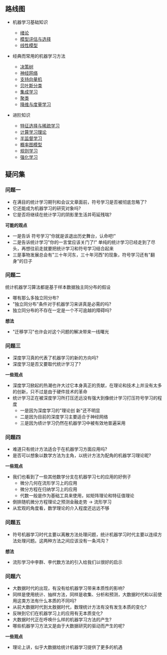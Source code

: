 ## 路线图
- 机器学习基础知识
  - [绪论](mlzzh01.md)
  - [模型评估与选择](mlzzh02.md)
  - [线性模型](mlzzh03.md) 
- 经典而常用的机器学习方法
  - [决策树](mlzzh04.md) 
  - [神经网络](mlzzh05.md) 
  - [支持向量机](mlzzh06.md) 
  - [贝叶斯分类](mlzzh07.md) 
  - [集成学习](mlzzh08.md) 
  - [聚类](mlzzh09.md) 
  - [降维与度量学习](mlzzh10.md) 
  
- 进阶知识
  - [特征选择与稀疏学习](mlzzh11.md) 
  - [计算学习理论](mlzzh12.md)  
  - [半监督学习](mlzzh13.md) 
  - [概率图模型](mlzzh14.md) 
  - [规则学习](mlzzh15.md) 
  - [强化学习](mlzzh16.md) 
   
## 疑问集

### 问题一
- 在满目的统计学习期刊和会议文章面前，符号学习是否被彻底忽略了?
- 它还能成为机器学习的研究对象吗?
- 它是否将继续在统计学习的阴影里生活并苟延残喘?
 
**可能的观点**
- 一是告诉 符号学习"你就是该退出历史舞台，认命吧!"
- 二是告诉统计学习"你的一言堂应该关门了!" 单纯的统计学习已经走到了尽头，再想往前走就要把统计学习和符号学习结合起来
- 三是事物发展总会有"三十年河东，三十年河西"的现象，符号学习还有"翻身"的日子

### 问题二
统计机器学习算法都是基于样本数据独主同分布的假设
 
- 哪有那么多独立同分布?
- "独立同分布"条件对于机器学习来讲真是必需的吗?
- 独立同分布的不存在一定是一个不可逾越的障碍吗?
 
**想法**
- "迁移学习"也许会对这个问题的解决带来一线曙光

### 问题三
- 深度学习真的代表了机器学习的新的方向吗?
- 深度学习是否又要取代统计学习了?

**一些观点**
- 深度学习掀起的热潮也许大过它本身真正的贡献，在理论和技术上并没有太多的创新，只不过是由于硬件技术的革命
- 统计学习正在被深度学习所打压还远没有强大到像统计学习打压符号学习的程度
  - 一是因为深度学习的"理论创 新"还不明显
  - 二是因为目前的深度学习主要适合于神经网络
  - 三是因为绩计学习仍然在机器学习中被有效地普遍采用
  
### 问题四
- 难道只有统计方法适合于在机器学习方面应用吗?
- 是否可以想象以数学方法为主角，以统计方法为配角的机器学习理论昵?

**一些观点**
- 我们也看到了一些其他数学分支在机器学习七的应用的好例子
  - 微分几何在流形学习上的应用 
  - 微分方程在归纳学习上的应用
  - 代数一般是作为基础工具来使用，如矩阵理论和特征值理论
- 倒排随机微分方程理论之预测金融走势 -> 流形学习
- 从宏观的角度看，数学理论的介入程度还远远不够

### 问题五
- 符号机器学习时代主要以离散方法处理问题，统计机器学习时代主要以连续方法处理问题。这两种方法之间应该没有一条鸿沟？

**想法**
- 流形学习中李群、李代数方法的引入给我们以很好的启示

### 问题六 
- 大数据时代的出现，有没有给机器学习带来本质性的影响?
- 同样是使用统计、抽样方法，同样是收集、分析和预测，大数据时代和以前使用这类方法有什么本质的不同吗?
- 从前大数据时代到太敖据时代，数理统计方法有没有发生本质的变化?
- 反映到它们在机器学习上的应用有无本质变化?
- 大数据时代正在呼唤什么样的机器学习方法的产生?
- 哪些机器学习方法又是由于大数据研究的驱动而产生的呢?

**一些观点**
- 理论上讲，似乎大数据给统计机器学习提供了更多的机遇


